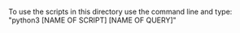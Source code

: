 To use the scripts in this directory use the command line and type:
"python3 [NAME OF SCRIPT] [NAME OF QUERY]"
